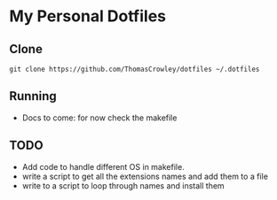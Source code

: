 # My Personal Dotfiles

## Clone

```git clone https://github.com/ThomasCrowley/dotfiles ~/.dotfiles```

## Running

* Docs to come: for now check the makefile

## TODO

* Add code to handle different OS in makefile.
* write a script to get all the extensions names and add them to a file
* write to a script to loop through names and install them
